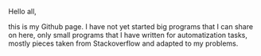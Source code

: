 Hello all,

this is my Github page. I have not yet started big programs that I can share on here, only small programs that I have written for automatization tasks, mostly pieces taken from Stackoverflow and adapted to my problems. 
